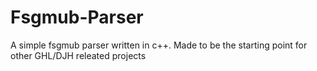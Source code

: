 # Fsgmub-Parser

A simple fsgmub parser written in c++.
Made to be the starting point for other GHL/DJH releated projects
